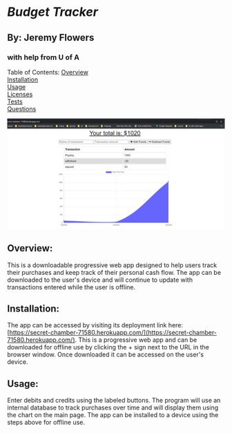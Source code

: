 
# *Budget Tracker*
## By: Jeremy Flowers
### with help from U of A
        
Table of Contents:
[Overview](Overview)  
[Installation](Installation)  
[Usage](Usage)  
[Licenses](Licenses)  
[Tests](Tests)  
[Questions](Questions)  
        
![Screenshot of Budget Tracker in action](./public/readmeScreenshot.png "Screenshot of Budget Tracker in use")


## Overview:
This is a downloadable progressive web app designed to help users track their purchases and keep track of their personal cash flow. The app can be downloaded to the user's device and will continue to update with transactions entered while the user is offline.
        
## Installation:  
The app can be accessed by visiting its deployment link here: [https://secret-chamber-71580.herokuapp.com/](https://secret-chamber-71580.herokuapp.com/). This is a progressive web app and can be downloaded for offline use by clicking the + sign next to the URL in the browser window. Once downloaded it can be accessed on the user's device.
        
## Usage:  
Enter debits and credits using the labeled buttons. The program will use an internal database to track purchases over time and will display them using the chart on the main page. The app can be installed to a device using the steps above for offline use.
